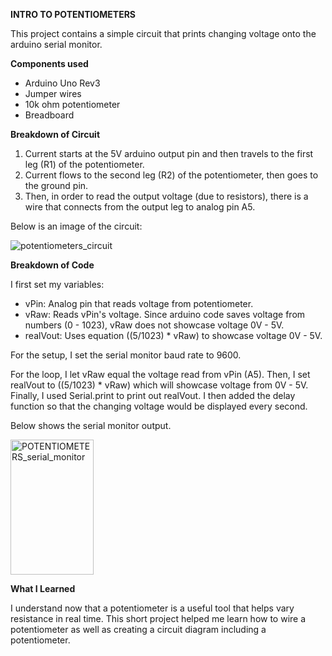 **INTRO TO POTENTIOMETERS**

This project contains a simple circuit that prints changing voltage onto the arduino serial monitor. 


**Components used** 

 - Arduino Uno Rev3
 - Jumper wires 
 - 10k ohm potentiometer
 - Breadboard 


**Breakdown of Circuit**

1. Current starts at the 5V arduino output pin and then travels to the first leg (R1) of the potentiometer. 
2. Current flows to the second leg (R2) of the potentiometer, then goes to the ground pin. 
3. Then, in order to read the output voltage (due to resistors),
   there is a wire that connects from the output leg to analog pin A5.

Below is an image of the circuit: 

![potentiometers_circuit](https://github.com/user-attachments/assets/69dd5bba-ab1c-4809-bf13-89946db4cd6e)


**Breakdown of Code** 

I first set my variables: 
 - vPin: Analog pin that reads voltage from potentiometer.
 - vRaw: Reads vPin's voltage. Since arduino code saves voltage from numbers (0 - 1023), vRaw does not showcase voltage 0V - 5V.
 - realVout: Uses equation ((5/1023) * vRaw) to showcase voltage 0V - 5V.

For the setup, I set the serial monitor baud rate to 9600. 

For the loop, I let vRaw equal the voltage read from vPin (A5). 
Then, I set realVout to ((5/1023) * vRaw) which will showcase voltage from 0V - 5V. 
Finally, I used Serial.print to print out realVout. I then added the delay function so that the changing voltage would be displayed every second. 

Below shows the serial monitor output. 

<img width="133" height="216" alt="POTENTIOMETERS_serial_monitor" src="https://github.com/user-attachments/assets/cd3a9c22-c705-4d44-9a45-7bf0adcdb66b" />


**What I Learned** 

I understand now that a potentiometer is a useful tool that helps vary resistance in real time. This short project helped me 
learn how to wire a potentiometer as well as creating a circuit diagram including a potentiometer. 


